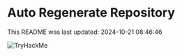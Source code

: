 # Auto Regenerate Repository

This README was last updated: 2024-10-21 08:46:46

 ![TryHackMe](https://tryhackme.com/badge/533634)